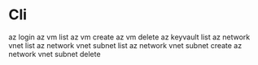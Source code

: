 # Cli
az login
az vm list
az vm create
az vm delete
az keyvault list
az network vnet list
az network vnet subnet list
az network vnet subnet create
az network vnet subnet delete
